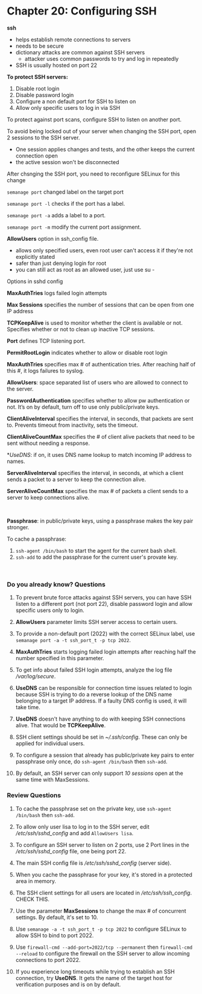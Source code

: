 # Chapter 20: Configuring SSH

**ssh**
- helps establish remote connections to servers
- needs to be secure
- dictionary attacks are common against SSH servers 
    - attacker uses common passwords to try and log in repeatedly 
- SSH is usually hosted on port 22

**To protect SSH servers:**
1. Disable root login
2. Disable password login
3. Configure a non default port for SSH to listen on
4. Allow only specific users to log in via SSH 

To protect against port scans, configure SSH to listen on another port. 

To avoid being locked out of your server when changing the SSH port, open 2 sessions to the SSH server. 
- One session applies changes and tests, and the other keeps the current connection open
- the active session won't be disconnected

After chsnging the SSH port, you need to reconfigure SELinux for this change 

`semanage port` changed label on the target port

`semanage port -l` checks if the port has a label. 

`semanage port -a` adds a label to a port. 

`semanage port -m` modify the current port assignment. 

**AllowUsers** option in ssh_config file. 
- allows only specified users, even root user can't access it if they're not explicitly stated
- safer than just denying login for root 
- you can still act as root as an allowed user, just use su -  

Options in sshd config

**MaxAuthTries** logs failed login attempts

**Max Sessions** specifies the number of sessions that can be open from one IP address

**TCPKeepAlive** is used to monitor whether the client is available or not. Specifies whether or not to clean up inactive TCP sessions. 

**Port** defines TCP listening port. 

**PermitRootLogin** indicates whether to allow or disable root login 

**MaxAuthTries** specifies max # of authentication tries. After reaching half of this #, it logs failures to syslog. 

**AllowUsers**: space separated list of users who are allowed to connect to the server. 

**PasswordAuthentication** specifies whether to allow pw authentication or not. It’s on by default, turn off to use only public/private keys. 

**ClientAliveInterval** specifies the interval, in seconds, that packets are sent to. Prevents timeout from inactivity, sets the timeout. 

**ClientAliveCountMax** specifies the # of client alive packets that need to be sent without needing a response. 

**UseDNS*: if on, it uses DNS name lookup to match incoming IP address to names. 

**ServerAliveInterval** specifies the interval, in seconds, at which a client sends a packet to a server to keep the connection alive. 

**ServerAliveCountMax** specifies the max # of packets a client sends to a server to keep connections alive. 

<br />

**Passphrase**: in public/private keys, using a passphrase makes the key pair stronger. 

To cache a passphrase: 
1. `ssh-agent /bin/bash` to start the agent for the current bash shell. 
2. `ssh-add` to add the passphrase for the current user's provate key. 

<br />

### Do you already know? Questions

1. To prevent brute force attacks against SSH servers, you can have SSH listen to a different port (not port 22), disable password login and allow specific users only to login. 

2. **AllowUsers** parameter limits SSH server access to certain users. 

3. To provide a non-default port (2022) with the correct SELinux label, use `semanage port -a -t ssh_port_t -p tcp 2022`. 

4. **MaxAuthTries** starts logging failed login attempts after reaching half the number specified in this parameter. 

5. To get info about failed SSH login attempts, analyze the log file */var/log/secure*. 

6. **UseDNS** can be responsible for connection time issues related to login because SSH is trying to do a reverse lookup of the DNS name belonging to a target IP address. If a faulty DNS config is used, it will take time. 

7. **UseDNS** doesn't have anything to do with keeping SSH connections alive. That would be **TCPKeepAlive**. 

8. SSH client settings should be set in *~/.ssh/config*. These can only be applied for individual users. 

9. To configure a session that already has public/private key pairs to enter passphrase only once, do `ssh-agent /bin/bash` then `ssh-add`. 

10. By default, an SSH server can only support *10 sessions* open at the same time with MaxSessions. 


### Review Questions

1. To cache the passphrase set on the private key, use `ssh-agent /bin/bash` then `ssh-add`. 

2. To allow only user lisa to log in to the SSH server, edit */etc/ssh/sshd_config* and add `AllowUsers lisa`. 

3. To configure an SSH server to listen on 2 ports, use 2 Port lines in the */etc/ssh/sshd_config* file, one being port 22. 

4. The main SSH config file is */etc/ssh/sshd_config* (server side). 

5. When you cache the passphrase for your key, it's stored in a protected area in memory. 

6. The SSH client settings for all users are located in */etc/ssh/ssh_config*. CHECK THIS. 

7. Use the parameter **MaxSessions** to change the max # of concurrent settings. By default, it's set to 10. 

8. Use `semanage -a -t ssh_port_t -p tcp 2022` to configure SELinux to allow SSH to bind to port 2022. 

9. Use `firewall-cmd --add-port=2022/tcp --permanent` then `firewall-cmd --reload` to configure the firewall on the SSH server to allow incoming connections to port 2022. 

10. If you experience long timeouts while trying to establish an SSH connection, try **UseDNS**. It gets the name of the target host for verification purposes and is on by default. 

